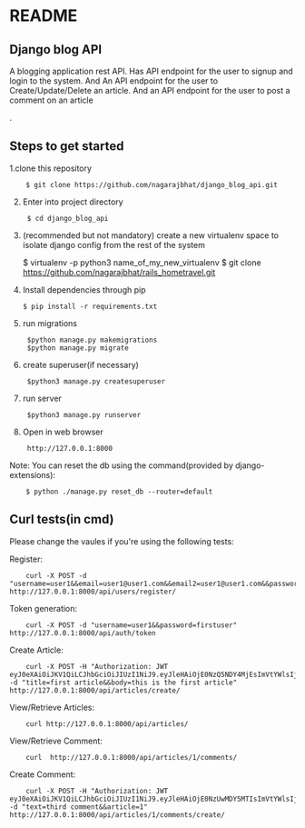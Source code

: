 
README
======

Django blog API
----------------
A blogging application rest API.
Has API endpoint for the user to signup and login to the system.
And An API endpoint for the user to Create/Update/Delete an article.
And an API endpoint for the user to post a comment on an article

.

Steps to get started
--------------------

1.clone this repository

		$ git clone https://github.com/nagarajbhat/django_blog_api.git
2. Enter into project directory

		$ cd django_blog_api

3. (recommended but not mandatory) create a new virtualenv space to isolate django config from the rest of the system

    $ virtualenv -p python3 name_of_my_new_virtualenv
    	$ git clone https://github.com/nagarajbhat/rails_hometravel.git

4.  Install dependencies through pip

    	$ pip install -r requirements.txt

5. run migrations

		$python manage.py makemigrations
		$python manage.py migrate

6. create superuser(if necessary)

		$python3 manage.py createsuperuser

7. run server

		$python3 manage.py runserver

8. Open in web browser

		http://127.0.0.1:8000


Note:
You can reset the db using the command(provided by django-extensions):

		$ python ./manage.py reset_db --router=default


Curl tests(in cmd)
------------------

Please change the vaules if you're using the following tests:

Register:

		curl -X POST -d "username=user1&&email=user1@user1.com&&email2=user1@user1.com&&password=firstuser" http://127.0.0.1:8000/api/users/register/

Token generation:

		curl -X POST -d "username=user1&&password=firstuser" http://127.0.0.1:8000/api/auth/token

Create Article:

		curl -X POST -H "Authorization: JWT eyJ0eXAiOiJKV1QiLCJhbGciOiJIUzI1NiJ9.eyJleHAiOjE0NzQ5NDY4MjEsImVtYWlsIjoidXNlcjFAdXNlcjEuY29tIiwidXNlcl9pZCI6MiwidXNlcm5hbWUiOiJ1c2VyMSJ9.KFkWuxtizF5aPKxi87lHt7imAU_21Sigsd4KqPQPLYs" -d "title=first article&&body=this is the first article" http://127.0.0.1:8000/api/articles/create/

View/Retrieve Articles:

		curl http://127.0.0.1:8000/api/articles/

View/Retrieve Comment:

		curl  http://127.0.0.1:8000/api/articles/1/comments/

Create Comment:

		curl -X POST -H "Authorization: JWT eyJ0eXAiOiJKV1QiLCJhbGciOiJIUzI1NiJ9.eyJleHAiOjE0NzUwMDY5MTIsImVtYWlsIjoidXNlcjFAdXNlcjEuY29tIiwidXNlcl9pZCI6MSwidXNlcm5hbWUiOiJ1c2VyMSJ9.gz0wTgqc18K0hMSZW1aYDbH_y3gHj9zk7r3mCpZ8Y5g" -d "text=third comment&&article=1" http://127.0.0.1:8000/api/articles/1/comments/create/


